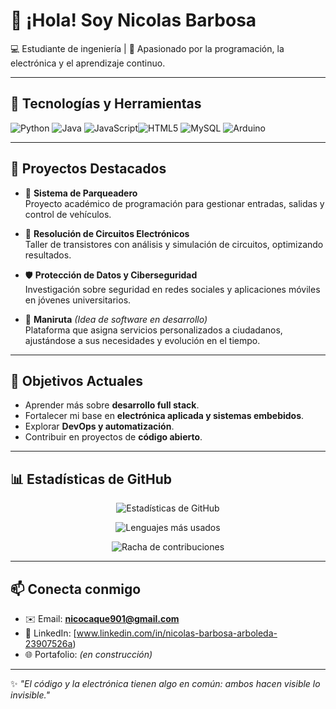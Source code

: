 # 👋 ¡Hola! Soy Nicolas Barbosa  

💻 Estudiante de ingeniería | 🚀 Apasionado por la programación, la electrónica y el aprendizaje continuo.  

---

## 🧰 Tecnologías y Herramientas  

![Python](https://img.shields.io/badge/Python-3776AB?style=for-the-badge&logo=python&logoColor=white)
![Java](https://img.shields.io/badge/Java-ED8B00?style=for-the-badge&logo=openjdk&logoColor=white)
![JavaScript](https://img.shields.io/badge/JavaScript-F7DF1E?style=for-the-badge&logo=javascript&logoColor=black)![HTML5](https://img.shields.io/badge/HTML5-E34F26?style=for-the-badge&logo=html5&logoColor=white)
![MySQL](https://img.shields.io/badge/MySQL-005C84?style=for-the-badge&logo=mysql&logoColor=white)
![Arduino](https://img.shields.io/badge/Arduino-00979D?style=for-the-badge&logo=arduino&logoColor=white)


---

## 📌 Proyectos Destacados  

- 🚗 **Sistema de Parqueadero**  
  Proyecto académico de programación para gestionar entradas, salidas y control de vehículos.  

- 🧮 **Resolución de Circuitos Electrónicos**  
  Taller de transistores con análisis y simulación de circuitos, optimizando resultados.  

- 🛡️ **Protección de Datos y Ciberseguridad**  
  Investigación sobre seguridad en redes sociales y aplicaciones móviles en jóvenes universitarios.  

- 🧠 **Maniruta** *(Idea de software en desarrollo)*  
  Plataforma que asigna servicios personalizados a ciudadanos, ajustándose a sus necesidades y evolución en el tiempo.  

---

## 🎯 Objetivos Actuales  

- Aprender más sobre **desarrollo full stack**.  
- Fortalecer mi base en **electrónica aplicada y sistemas embebidos**.  
- Explorar **DevOps y automatización**.  
- Contribuir en proyectos de **código abierto**.  

---

## 📊 Estadísticas de GitHub  

<p align="center">
  <img src="https://github-readme-stats.vercel.app/api?username=TU-USUARIO&show_icons=true&theme=radical" alt="Estadísticas de GitHub" />
</p>

<p align="center">
  <img src="https://github-readme-stats.vercel.app/api/top-langs/?username=TU-USUARIO&layout=compact&theme=radical" alt="Lenguajes más usados" />
</p>

<p align="center">
  <img src="https://github-readme-streak-stats.herokuapp.com/?user=TU-USUARIO&theme=radical" alt="Racha de contribuciones" />
</p>

---

## 📫 Conecta conmigo  

- ✉️ Email: **nicocaque901@gmail.com**  
- 💼 LinkedIn: [www.linkedin.com/in/nicolas-barbosa-arboleda-23907526a)  
- 🌐 Portafolio: *(en construcción)*  

---

✨ *"El código y la electrónica tienen algo en común: ambos hacen visible lo invisible."*  

